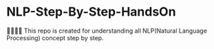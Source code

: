 # NLP-Step-By-Step-HandsOn
🐱‍🏍🐱‍🏍 This repo is created for understanding all NLP(Natural Language Processing) concept step by step. 
